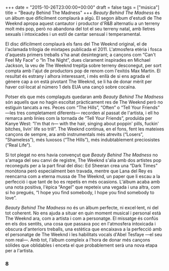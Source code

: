 +++
date = "2015-10-26T23:00:00+00:00"
draft = false
tags = ["música"]
title = "Beauty Behind The Madness"
+++
*Beauty Behind The Madness* és un àlbum que difícilment complaurà a algú. El segon àlbum d'estudi de The Weeknd apropa aquest cantautor i productor d'R&B alternatiu a un terreny molt més pop, però no abandona del tot el seu terreny natal, amb lletres sexuals i intoxicades i un estil de cantar sensual i temperamental.

<!-- more -->

El disc difícilment complaurà els fans del The Weeknd original, el de l'aclamada trilogia de mixtapes publicada el 2011. L'atmosfera etèria i fosca d'aquests primers treballs s'ha anat desintegrant; a cançons com “Can't Feel My Face” o “In The Night”, dues clarament inspirades en Michael Jackson, la veu de The Weeknd trepitja sobre terreny desconegut, per sort compta amb l'ajut de productors pop de renom com l'exitós Max Martin. El resultat és estrany i alhora interessant, i més enllà de si ens agrada el gènere cap a on està pivotant The Weeknd, se li ha de donar mèrit per haver col·locat al número 1 dels EUA una cançó sobre cocaïna.

Potser els que més complaguts quedaran amb *Beauty Behind The Madness* són aquells que no hagin escoltat pràcticament res de The Weeknd però no estiguin tancats a res. Peces com “The Hills”, “Often” o “Tell Your Friends” —les tres completament diferents— recorden al passat de l'artista, i ell ho remarca amb línies com la tornada de “Tell Your Friends”, produïda per Kanye West: “I'm that n— with the hair, singing about poppin' pills, fuckin' bitches, livin' life so trill”. The Weeknd continua, en el fons, fent les mateixes cançons de sempre, ara amb instrumentals més atrevits (“Losers”, “Shameless”), més luxosos (“The Hills”), més indubtablement preciosistes (“Real Life”). 

Si tot plegat no ens havia convençut que *Beauty Behind The Madness* no s'amaga del seu canvi de registre, The Weeknd s'alia amb dos artistes pop reconeguts per a la part final del disc: Ed Sheeran crea una “Dark Times” monòtona però especialment ben travada, mentre que Lana del Rey es reencarna com a eterna mussa de The Weeknd, un paper que li escau a la perfecció i que tant de bo es repetís en més ocasions. L'àlbum acaba amb una nota positiva, l'èpica “Angel” que repeteix una vegada i una altra, com si ho pregués, “I hope you find somebody, I hope you find somebody to love”. 

*Beauty Behind The Madness* no és un àlbum perfecte, ni excel·lent, ni del tot coherent. No ens ajuda a situar en quin moment musical i personal està The Weeknd ara, com a artista i com a personatge. El missatge és confús en els dos sentits, una cosa que passava poc en l'atmosfera intoxicada i obscura d'anteriors treballs, una estètica que encaixava a la perfecció amb el personatge de The Weeknd i les habilitats vocals d'Abel Tesfaye —el seu nom real—. Amb tot, l'àlbum compleix a l'hora de donar més cançons sòlides que oblidables i enceta el que probablement serà una nova etapa per a l'artista. 

### 8
